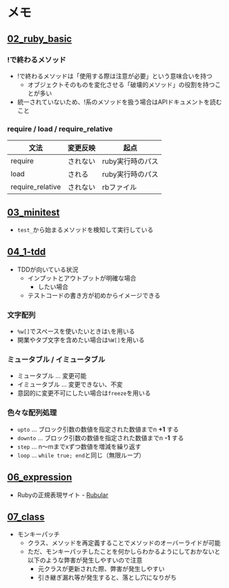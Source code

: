 # メモ

## [02_ruby_basic](./02_ruby_basic)

### !で終わるメソッド

- !で終わるメソッドは「使用する際は注意が必要」という意味合いを持つ
  - オブジェクトそのものを変化させる「破壊的メソッド」の役割を持つことが多い
- 統一されていないため、!系のメソッドを扱う場合はAPIドキュメントを読むこと

### require / load / require_relative

文法 | 変更反映 | 起点
--- | --- | ---
require | されない | ruby実行時のパス
load | される | ruby実行時のパス
require_relative | されない | rbファイル

## [03_minitest](./03_minitest)

- `test_`から始まるメソッドを検知して実行している

## [04_1-tdd](./04_1-tdd)

- TDDが向いている状況
  - インプットとアウトプットが明確な場合
    - したい場合
  - テストコードの書き方が初めからイメージできる

### 文字配列

- `%w[]`でスペースを使いたいときは`\`を用いる
- 開業やタブ文字を含めたい場合は`%W[]`を用いる

### ミュータブル / イミュータブル

- ミュータブル ... 変更可能
- イミュータブル ... 変更できない、不変
- 意図的に変更不可にしたい場合は`freeze`を用いる

### 色々な配列処理

- `upto` ... ブロック引数の数値を指定された数値までn **+1** する
- `downto` ... ブロック引数の数値を指定された数値までn **-1** する
- `step` ... n〜mまでxずつ数値を増減を繰り返す
- `loop` ... `while true; end`と同じ（無限ループ）

## [06_expression](./06_expression)

- Rubyの正規表現サイト - [Rubular](https://rubular.com)

## [07_class](./07_class)

- モンキーパッチ
  - クラス、メソッドを再定義することでメソッドのオーバーライドが可能
  - ただ、モンキーパッチしたことを何かしらわかるようにしておかないと以下のような弊害が発生しやすいので注意
    - 元クラスが更新された際、弊害が発生しやすい
    - 引き継ぎ漏れ等が発生すると、落とし穴になりがち

